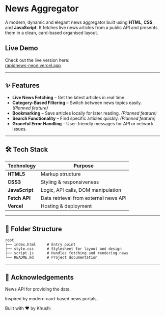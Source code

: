# News Aggregator

A modern, dynamic and elegant news aggregator built using **HTML**, **CSS**, and **JavaScript**. It fetches live news articles from a public API and presents them in a clean, card-based organised layout.

##  Live Demo

Check out the live version here:  
[rapidnews-neon.vercel.app](https://rapidnews-neon.vercel.app//) 

---

## ✨ Features

- **Live News Fetching** – Get the latest articles in real time.
- **Category-Based Filtering** – Switch between news topics easily. *(Planned feature)*
- **Bookmarking** – Save articles locally for later reading. *(Planned feature)*
- **Search Functionality** – Find specific articles quickly. *(Planned feature)*
- **Graceful Error Handling** – User-friendly messages for API or network issues.

---

## 🛠 Tech Stack

| Technology     | Purpose |
|----------------|---------|
| **HTML5**      | Markup structure |
| **CSS3**       | Styling & responsiveness |
| **JavaScript** | Logic, API calls, DOM manipulation |
| **Fetch API**  | Data retrieval from external news API |
| **Vercel**     | Hosting & deployment |
---

## 📂 Folder Structure

```text
root
├── index.html     # Entry point
├── style.css      # Stylesheet for layout and design
├── script.js      # Handles fetching and rendering news
└── README.md      # Project documentation
```
---
## 🙌 Acknowledgements

News API for providing the data.

Inspired by modern card-based news portals.

Built with ❤️ by Khushi 
